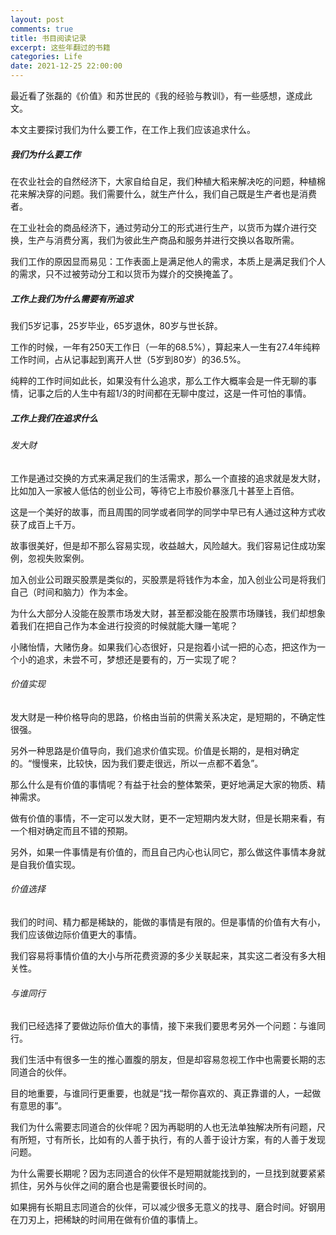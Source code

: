 ```yaml
---
layout: post
comments: true
title: 书目阅读记录
excerpt: 这些年翻过的书籍
categories: Life
date: 2021-12-25 22:00:00
---
```


最近看了张磊的《价值》和苏世民的《我的经验与教训》，有一些感想，遂成此文。

本文主要探讨我们为什么要工作，在工作上我们应该追求什么。

##### 我们为什么要工作

在农业社会的自然经济下，大家自给自足，我们种植大稻来解决吃的问题，种植棉花来解决穿的问题。我们需要什么，就生产什么，我们自己既是生产者也是消费者。

在工业社会的商品经济下，通过劳动分工的形式进行生产，以货币为媒介进行交换，生产与消费分离，我们为彼此生产商品和服务并进行交换以各取所需。

我们工作的原因显而易见：工作表面上是满足他人的需求，本质上是满足我们个人的需求，只不过被劳动分工和以货币为媒介的交换掩盖了。

##### 工作上我们为什么需要有所追求

我们5岁记事，25岁毕业，65岁退休，80岁与世长辞。

工作的时候，一年有250天工作日（一年的68.5%），算起来人一生有27.4年纯粹工作时间，占从记事起到离开人世（5岁到80岁）的36.5%。

纯粹的工作时间如此长，如果没有什么追求，那么工作大概率会是一件无聊的事情，记事之后的人生中有超1/3的时间都在无聊中度过，这是一件可怕的事情。

##### 工作上我们在追求什么

###### 发大财

工作是通过交换的方式来满足我们的生活需求，那么一个直接的追求就是发大财，比如加入一家被人低估的创业公司，等待它上市股价暴涨几十甚至上百倍。

这是一个美好的故事，而且周围的同学或者同学的同学中早已有人通过这种方式收获了成百上千万。

故事很美好，但是却不那么容易实现，收益越大，风险越大。我们容易记住成功案例，忽视失败案例。

加入创业公司跟买股票是类似的，买股票是将钱作为本金，加入创业公司是将我们自己（时间和脑力）作为本金。

为什么大部分人没能在股票市场发大财，甚至都没能在股票市场赚钱，我们却想象着我们在把自己作为本金进行投资的时候就能大赚一笔呢？

小赌怡情，大赌伤身。如果我们心态很好，只是抱着小试一把的心态，把这作为一个小的追求，未尝不可，梦想还是要有的，万一实现了呢？

###### 价值实现

发大财是一种价格导向的思路，价格由当前的供需关系决定，是短期的，不确定性很强。

另外一种思路是价值导向，我们追求价值实现。价值是长期的，是相对确定的。“慢慢来，比较快，因为我们要走很远，所以一点都不着急”。

那么什么是有价值的事情呢？有益于社会的整体繁荣，更好地满足大家的物质、精神需求。

做有价值的事情，不一定可以发大财，更不一定短期内发大财，但是长期来看，有一个相对确定而且不错的预期。

另外，如果一件事情是有价值的，而且自己内心也认同它，那么做这件事情本身就是自我价值实现。

###### 价值选择

我们的时间、精力都是稀缺的，能做的事情是有限的。但是事情的价值有大有小，我们应该做边际价值更大的事情。

我们容易将事情价值的大小与所花费资源的多少关联起来，其实这二者没有多大相关性。

###### 与谁同行

我们已经选择了要做边际价值大的事情，接下来我们要思考另外一个问题：与谁同行。

我们生活中有很多一生的推心置腹的朋友，但是却容易忽视工作中也需要长期的志同道合的伙伴。

目的地重要，与谁同行更重要，也就是“找一帮你喜欢的、真正靠谱的人，一起做有意思的事”。

我们为什么需要志同道合的伙伴呢？因为再聪明的人也无法单独解决所有问题，尺有所短，寸有所长，比如有的人善于执行，有的人善于设计方案，有的人善于发现问题。

为什么需要长期呢？因为志同道合的伙伴不是短期就能找到的，一旦找到就要紧紧抓住，另外与伙伴之间的磨合也是需要很长时间的。

如果拥有长期且志同道合的伙伴，可以减少很多无意义的找寻、磨合时间。好钢用在刀刃上，把稀缺的时间用在做有价值的事情上。

